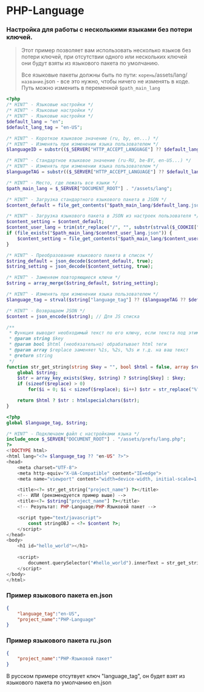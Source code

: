# PHP-Language

### Настройка для работы с несколькими языками без потери ключей.
> Этот пример позволяет вам использовать несколько языков без потери ключей, при отсутствии одного или нескольких ключей они будут взяты из языкового пакета по умолчанию.
> 
> Все языковые пакеты должны быть по пути: ```корень```/assets/lang/```название```.json - все это нужно, чтобы ничего не изменять в коде. Путь можно изменить в переменной ```$path_main_lang```

```php
<?php
/* HINT^ - Языковые настройки */
/* HINT^ - Языковые настройки */
/* HINT^ - Языковые настройки */
$default_lang = "en";
$default_lang_tag = "en-US";

/* HINT^ - Короткое языковое значение (ru, by, en...) */
/* HINT^ - Изменять при изменении языка пользователем */
$languageID = substr(($_SERVER["HTTP_ACCEPT_LANGUAGE"] ?? $default_lang), 0, 2);

/* HINT^ - Стандартное языковое значение (ru-RU, be-BY, en-US...) */
/* HINT^ - Изменять при изменении языка пользователем */
$languageTAG = substr(($_SERVER["HTTP_ACCEPT_LANGUAGE"] ?? $default_lang_tag), 0, 5);

/* HINT^ - Место, где лежать все языки */
$path_main_lang = $_SERVER["DOCUMENT_ROOT"] . "/assets/lang";

/* HINT^ - Загрузка стандартного языкового пакета в JSON */
$content_default = file_get_contents("$path_main_lang/$default_lang.json");

/* HINT^ - Загрузка языкового пакета в JSON из настроек пользователя */
$content_setting = $content_default;
$content_user_lang = trim(str_replace("/", "", substr(strval($_COOKIE["lang"] ?? $default_lang), 0, 2)));
if (file_exists("$path_main_lang/$content_user_lang.json")) {
    $content_setting = file_get_contents("$path_main_lang/$content_user_lang.json");
}

/* HINT^ - Преобразование языкового пакета в список */
$string_default = json_decode($content_default, true);
$string_setting = json_decode($content_setting, true);

/* HINT^ - Заменяем повторяющиеся ключи */
$string = array_merge($string_default, $string_setting);

/* HINT^ - Изменять при изменении языка пользователем */
$language_tag = strval($string["language_tag"] ?? ($languageTAG ?? $default_lang_tag)); // Для атрибута lang=""

/* HINT^ - Возвращаем JSON */
$content = json_encode($string); // Для JS списка

/**
 * Функция выводит необходимый текст по его ключу, если текста под этим ключом нет, будет выведен этот ключ
 * @param string $key
 * @param bool $html (необязательно) обрабатывает html теги
 * @param array $replace заменяет %1s, %2s, %3s и т.д. на ваш текст
 * @return string
 */
function str_get_string(string $key = "", bool $html = false, array $replace = []):string {
    global $string;
    $str = array_key_exists($key, $string) ? $string[$key] : $key;
    if (sizeof($replace) > 0)
        for($i = 0; $i < sizeof($replace); $i++) $str = str_replace("%" . ($i + 1) . "s", $replace[$i], $str);

    return $html ? $str : htmlspecialchars($str);
}
```


```php
<?php
global $language_tag, $string;

/* HINT^ - Подключаем файл с настройками языка */
include_once $_SERVER["DOCUMENT_ROOT"] . "/assets/prefs/lang.php";
?>
<!DOCTYPE html>
<html lang="<?= $language_tag ?? "en-US" ?>">
<head>
    <meta charset="UTF-8">
    <meta http-equiv="X-UA-Compatible" content="IE=edge">
    <meta name="viewport" content="width=device-width, initial-scale=1.0">

    <title><?= str_get_string("project_name") ?></title>
    <!-- ИЛИ (рекомендуется пример выше) -->
    <title><?= $string["project_name"] ?></title>
    <!-- Результат: PHP-Language/PHP-Языковой пакет -->

    <script type="text/javascript">
        const stringOBJ = <?= $content ?>;
    </script>
</head>
<body>
    <h1 id="hello_world"></h1>
    
    <script>
        document.querySelector("#hello_world").innerText = str_get_string("project_name"); // Результат: PHP-Language/PHP-Языковой пакет
    </script>
</body>
</html>
```

### Пример языкового пакета en.json
```json
{
    "language_tag":"en-US",
    "project_name":"PHP-Language"
}
```

### Пример языкового пакета ru.json
```json
{
    "project_name":"PHP-Языковой пакет"
}
```
В русском примере отсутвует ключ "language_tag", он будет взят из языкового пакета по умолчанию en.json

